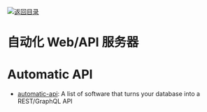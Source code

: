 [![返回目录](https://parg.co/UGo)](https://github.com/wxyyxc1992/Awesome-Reference) 
# 自动化 Web/API 服务器

# Automatic API

- [automatic-api](https://github.com/dbohdan/automatic-api): A list of software that turns your database into a REST/GraphQL API
